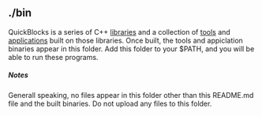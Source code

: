 ## ./bin

QuickBlocks is a series of C++ [libraries](../src/libs) and a collection of [tools](../src/tools) and [applications](../src/apps) built on those libraries. Once built, the tools and appiclation binaries appear in this folder. Add this folder to your $PATH, and you will be able to run these programs.

##### Notes

Generall speaking, no files appear in this folder other than this README.md file and the built binaries. Do not upload any files to this folder.
